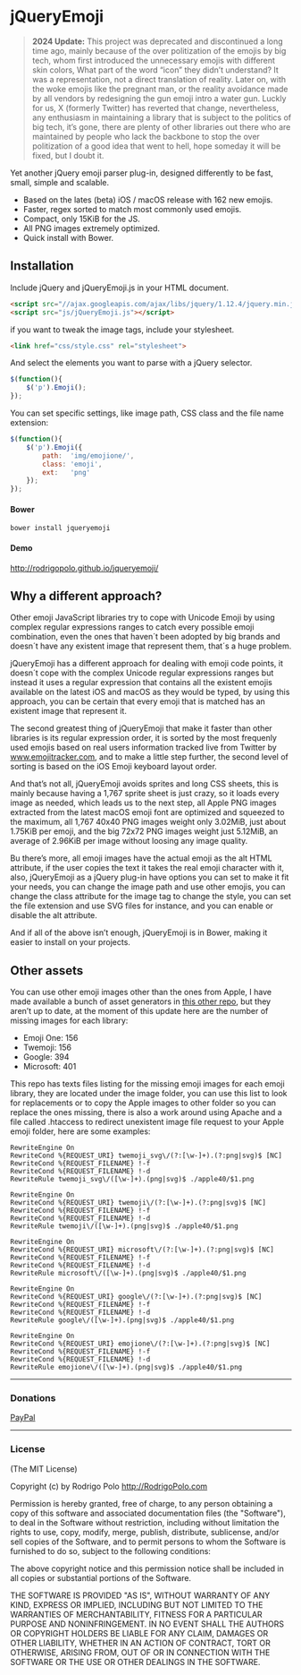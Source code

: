# jQueryEmoji

> **2024 Update:** This project was deprecated and discontinued a long time ago, mainly because of the over politization of the emojis by big tech, whom first introduced the unnecessary emojis with different skin colors, What part of the word “icon” they didn’t understand? It was a representation, not a direct translation of reality. Later on, with the woke emojis like the pregnant man, or the reality avoidance made by all vendors by redesigning the gun emoji intro a water gun. Luckly for us, X (formerly Twitter) has reverted that change, nevertheless, any enthusiasm in maintaining a library that is subject to the politics of big tech, it’s gone, there are plenty of other libraries out there who are maintained by people who lack the backbone to stop the over politization of a good idea that went to hell, hope someday it will be fixed, but I doubt it.

Yet another jQuery emoji parser plug-in, designed differently to be fast, small, simple and scalable.

* Based on the lates (beta) iOS / macOS release with 162 new emojis.
* Faster, regex sorted to match most commonly used emojis.
* Compact, only 15KiB for the JS.
* All PNG images extremely optimized.
* Quick install with Bower.

## Installation

Include jQuery and jQueryEmoji.js in your HTML document.
```html
<script src="//ajax.googleapis.com/ajax/libs/jquery/1.12.4/jquery.min.js"></script>
<script src="js/jQueryEmoji.js"></script>
```

if you want to tweak the image tags, include your stylesheet.
```html
<link href="css/style.css" rel="stylesheet">
```

And select the elements you want to parse with a jQuery selector.
```js
$(function(){
	$('p').Emoji();
});
```

You can set specific settings, like image path, CSS class and the file name extension:
```js
$(function(){
	$('p').Emoji({
		path:  'img/emojione/',
		class: 'emoji',
		ext:   'png'
	});
});
```

#### Bower
```
bower install jqueryemoji
```

#### Demo
http://rodrigopolo.github.io/jqueryemoji/

## Why a different approach?

Other emoji JavaScript libraries try to cope with Unicode Emoji by using complex regular expressions ranges to catch every possible emoji combination, even the ones that haven´t been adopted by big brands and doesn´t have any existent image that represent them, that´s a huge problem.

jQueryEmoji has a different approach for dealing with emoji code points, it doesn´t cope with the complex Unicode regular expressions ranges but instead it uses a regular expression that contains all the existent emojis available on the latest iOS and macOS as they would be typed, by using this approach, you can be certain that every emoji that is matched has an existent image that represent it.

The second greatest thing of jQueryEmoji that make it faster than other libraries is its regular expression order, it is sorted by the most frequenly used emojis based on real users information tracked live from Twitter by www.emojitracker.com, and to make a little step further, the second level of sorting is based on the iOS Emoji keyboard layout order.

And that’s not all, jQueryEmoji  avoids sprites and long CSS sheets, this is mainly because having a 1,767 sprite sheet is just crazy, so it loads every image as needed, which leads us to the next step, all Apple PNG images extracted from the latest macOS emoji font are optimized and squeezed to the maximum, all 1,767 40x40 PNG images weight only 3.02MiB, just about 1.75KiB per emoji, and the big 72x72 PNG images weight just 5.12MiB, an average of 2.96KiB per image without loosing any image quality.  

Bu there’s more, all emoji images have the actual emoji as the alt HTML attribute, if the user copies the text it takes the real emoji character with it, also, jQueryEmoji as a jQuery plug-in have options you can set to make it fit your needs, you can change the image path and use other emojis, you can change the class attribute for the image tag to change the style, you can set the file extension and use SVG files for instance, and you can enable or disable the alt attribute. 

And if all of the above isn’t enough, jQueryEmoji is in Bower, making it easier to install on your projects.

## Other assets

You can use other emoji images other than the ones from Apple, I have made available a bunch of asset generators in [this other repo](https://github.com/rodrigopolo/emoji-assets), but they aren’t up to date, at the moment of this update here are the number of missing images for each library:

* Emoji One: 156
* Twemoji: 156
* Google: 394
* Microsoft: 401

This repo has texts files listing for the missing emoji images for each emoji library, they are located under the image folder, you can use this list to look for replacements or to copy the Apple images to other folder so you can replace the ones missing, there is also a work around using Apache and a file called .htaccess to redirect unexistent image file request to your Apple emoji folder, here are some examples:

```
RewriteEngine On
RewriteCond %{REQUEST_URI} twemoji_svg\/(?:[\w-]+).(?:png|svg)$ [NC]
RewriteCond %{REQUEST_FILENAME} !-f
RewriteCond %{REQUEST_FILENAME} !-d
RewriteRule twemoji_svg\/([\w-]+).(png|svg)$ ./apple40/$1.png
```

```
RewriteEngine On
RewriteCond %{REQUEST_URI} twemoji\/(?:[\w-]+).(?:png|svg)$ [NC]
RewriteCond %{REQUEST_FILENAME} !-f
RewriteCond %{REQUEST_FILENAME} !-d
RewriteRule twemoji\/([\w-]+).(png|svg)$ ./apple40/$1.png
```

```
RewriteEngine On
RewriteCond %{REQUEST_URI} microsoft\/(?:[\w-]+).(?:png|svg)$ [NC]
RewriteCond %{REQUEST_FILENAME} !-f
RewriteCond %{REQUEST_FILENAME} !-d
RewriteRule microsoft\/([\w-]+).(png|svg)$ ./apple40/$1.png
```

```
RewriteEngine On
RewriteCond %{REQUEST_URI} google\/(?:[\w-]+).(?:png|svg)$ [NC]
RewriteCond %{REQUEST_FILENAME} !-f
RewriteCond %{REQUEST_FILENAME} !-d
RewriteRule google\/([\w-]+).(png|svg)$ ./apple40/$1.png
```

```
RewriteEngine On
RewriteCond %{REQUEST_URI} emojione\/(?:[\w-]+).(?:png|svg)$ [NC]
RewriteCond %{REQUEST_FILENAME} !-f
RewriteCond %{REQUEST_FILENAME} !-d
RewriteRule emojione\/([\w-]+).(png|svg)$ ./apple40/$1.png
```

-------

### Donations
[PayPal](http://paypal.me/rodrigopolo)


-------

### License

(The MIT License)

Copyright (c) by Rodrigo Polo http://RodrigoPolo.com

Permission is hereby granted, free of charge, to any person obtaining a copy
of this software and associated documentation files (the "Software"), to deal
in the Software without restriction, including without limitation the rights
to use, copy, modify, merge, publish, distribute, sublicense, and/or sell
copies of the Software, and to permit persons to whom the Software is
furnished to do so, subject to the following conditions:

The above copyright notice and this permission notice shall be included in
all copies or substantial portions of the Software.

THE SOFTWARE IS PROVIDED "AS IS", WITHOUT WARRANTY OF ANY KIND, EXPRESS OR
IMPLIED, INCLUDING BUT NOT LIMITED TO THE WARRANTIES OF MERCHANTABILITY,
FITNESS FOR A PARTICULAR PURPOSE AND NONINFRINGEMENT. IN NO EVENT SHALL THE
AUTHORS OR COPYRIGHT HOLDERS BE LIABLE FOR ANY CLAIM, DAMAGES OR OTHER
LIABILITY, WHETHER IN AN ACTION OF CONTRACT, TORT OR OTHERWISE, ARISING FROM,
OUT OF OR IN CONNECTION WITH THE SOFTWARE OR THE USE OR OTHER DEALINGS IN
THE SOFTWARE.

